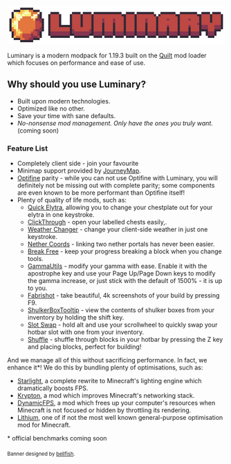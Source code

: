 ![](assets/luminary.png)

Luminary is a modern modpack for 1.19.3 built on the [Quilt]() mod loader which focuses on performance and ease of use.

## Why should you use Luminary?

- Built upon modern technologies.
- Optimized like no other.
- Save your time with sane defaults.
- *No-nonsense mod management. Only have the ones you truly want.* (coming soon)

### Feature List

- Completely client side - join your favourite
- Minimap support provided by [JourneyMap]().
- [Optifine]() parity - while you can not use Optifine with Luminary, you will definitely not be missing out with complete parity; some components are even known to be more performant than Optifine itself!
- Plenty of quality of life mods, such as:
	- [Quick Elytra](), allowing you to change your chestplate out for your elytra in one keystroke.
	- [ClickThrough]() - open your labelled chests easily,.
	- [Weather Changer]() - change your client-side weather in just one keystroke.
	- [Nether Coords]() - linking two nether portals has never been easier.
	- [Break Free]() - keep your progress breaking a block when you change tools.
	- [GammaUtils]() - modify your gamma with ease. Enable it with the apostrophe key and use your Page Up/Page Down keys to modify the gamma increase, or just stick with the default of 1500% - it is up to you.
	- [Fabrishot]() - take beautiful, 4k screenshots of your build by pressing F9.
	- [ShulkerBoxTooltip]() - view the contents of shulker boxes from your inventory by holding the shift key.
	- [Slot Swap]() - hold alt and use your scrollwheel to quickly swap your hotbar slot with one from your inventory.
	- [Shuffle]() - shuffle through blocks in your hotbar by pressing the Z	key and placing blocks, perfect for building!

And we manage all of this without sacrificing performance. In fact, we enhance it*! We do this by bundling plenty of optimisations, such as:

- [Starlight](), a complete rewrite to Minecraft's lighting engine which dramatically boosts FPS.
- [Krypton](), a mod which improves Minecraft's networking stack.
- [DynamicFPS](), a mod which frees up your computer's resources when Minecraft is not focused or hidden by throttling its rendering.
- [Lithium](), one of if not the most well known general-purpose optimisation mod for Minecraft.

\* official benchmarks coming soon

<sub>Banner designed by <a href="">bellfish</a>.</sub>
